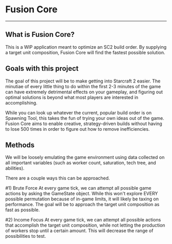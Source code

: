 # Fusion Core

---

## What is Fusion Core?

This is a WIP application meant to optimize an SC2 build order.
By supplying a target unit composition, Fusion Core will find the fastest possible solution.

## Goals with this project

The goal of this project will be to make getting into Starcraft 2 easier.
The minutiae of every little thing to do within the first 2-3 minutes of the game can have
extremely detrimental effects on your gameplay, and figuring out optimal solutions is beyond
what most players are interested in accomplishing.

While you can look up whatever the current, popular build order is on Spawning Tool, this
takes the fun of trying your own ideas out of the game. Fusion Core aims to enable creative,
strategy-driven builds without having to lose 500 times in order to figure out how to remove
inefficiencies.

## Methods

We will be loosely emulating the game environment using data collected on all important variables
(such as worker count, saturation, tech tree, and abilities).

There are a couple ways this can be approached.

#1) Brute Force
At every game tick, we can attempt all possible game actions by asking the GameState object.
While this won't explore EVERY possible permutation because of in-game limits, it will likely be taxing on performance.
The goal will be to approach the target unit composition as fast as possible.

#2) Income Focus
At every game tick, we can attempt all possible actions that accomplish the target unit composition, while not
letting the production of workers stop until a certain amount. This will decrease the range of possibilities to test.
